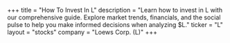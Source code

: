 +++
title = "How To Invest In L"
description = "Learn how to invest in L with our comprehensive guide. Explore market trends, financials, and the social pulse to help you make informed decisions when analyzing $L."
ticker = "L"
layout = "stocks"
company = "Loews Corp. (L)"
+++

